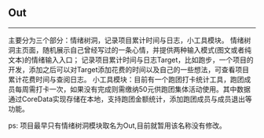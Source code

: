 ## Out
---
主要分为三个部分：情绪树洞，记录项目累计时间与日志，小工具模块。
情绪树洞主页面，随机展示自己曾经写过的一条心情，并提供两种输入模式(图文或者纯文本)的情绪输入入口；
记录项目累计时间与日志Target，比如跑步，一个项目的开发，添加之后可以对Target添加花费的时间以及自己的一些想法，可查看项目累计花费时间与查阅日志。
小工具模块：目前有一个跑团打卡统计工具，跑团成员每周需打卡一次，如果没有完成则需缴纳50元供跑团集体活动使用。其中数据通过CoreData实现存储在本地，支持跑团金额统计，添加跑团成员与成员退出等功能。

ps: 项目最早只有情绪树洞模块取名为Out,目前就暂用该名称没有修改。

